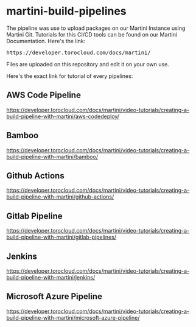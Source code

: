 # martini-build-pipelines

The pipeline was use to upload packages on our Martini Instance using Martini Git. Tutorials for this CI/CD tools can be found on our Martini Documentation. Here's the link:
<pre>
https://developer.torocloud.com/docs/martini/
</pre>

Files are uploaded on this repository and edit it on your own use.

Here's the exact link for tutorial of every pipelines:

## AWS Code Pipeline
https://developer.torocloud.com/docs/martini/video-tutorials/creating-a-build-pipeline-with-martini/aws-codedeploy/

## Bamboo
https://developer.torocloud.com/docs/martini/video-tutorials/creating-a-build-pipeline-with-martini/bamboo/

## Github Actions
https://developer.torocloud.com/docs/martini/video-tutorials/creating-a-build-pipeline-with-martini/github-actions/

## Gitlab Pipeline
https://developer.torocloud.com/docs/martini/video-tutorials/creating-a-build-pipeline-with-martini/gitlab-pipelines/

## Jenkins
https://developer.torocloud.com/docs/martini/video-tutorials/creating-a-build-pipeline-with-martini/jenkins/

## Microsoft Azure Pipeline
https://developer.torocloud.com/docs/martini/video-tutorials/creating-a-build-pipeline-with-martini/microsoft-azure-pipeline/
